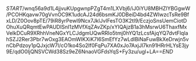 $START$/wnq56a9d1L4jjvuKUpgwnpPZgT4m1LXVbj6/iJ0iYU8MBHZlYBGgwW/PCOHKqavw70gVvnOC9K1udcAJ24d6bsmKJ0DBeiD4bd4ZWIwzcTsRe9BfxLD/Z0Oov8pTE/79iR8yrPewI9Ncx7JklJvIFesTO3K2tI9/EczjoSnsUemCiotDOhuXuQRqmtEwPAUDISnI1zMVfXqZAvZKp/xYIQAjzB1a3hMsrwU6ThaxfMxVelkDCuR9XRhhVneNGxYLCJdgmUQwRRIo5tmj0hYQ1zLcsfAjqYQ7dvtFlqlahSZJ2Rer3Pbr7wOxg3EAOmWIKXiK7I6SmEfYz7wLdlBiNaFuwBkXeDrwjn5vnCbPdzoy1pQJxjcW7l/cO1ko4So2If0FqPu7XA0xJo7AxjJl7kn91HRrHLYsE3jy9E/qdO0IjQNSVCWd38Sz9eZ6NnaoVGFdsYqS+Fy3zu/ugl+LA==$END$